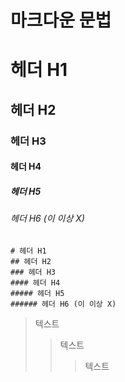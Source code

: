 # 마크다운 문법

# 헤더 H1

## 헤더 H2

### 헤더 H3

#### 헤더 H4

##### 헤더 H5

###### 헤더 H6 (이 이상 X)

```
# 헤더 H1
## 헤더 H2
### 헤더 H3
#### 헤더 H4
##### 헤더 H5
###### 헤더 H6 (이 이상 X)
```

> 텍스트
>
> > 텍스트
> >
> > > 텍스트
